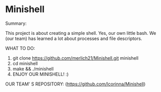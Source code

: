 # Minishell

Summary:

This project is about creating a simple shell. 
Yes, our own little bash. 
We (our team) has learned a lot about processes and file descriptors.

WHAT TO DO:

1) git clone https://github.com/merlich21/Minishell.git minishell
2) cd minishell
3) make && ./minishell
4) ENJOY OUR MINISHELL! :)



OUR TEAM' S REPOSITORY:
(https://github.com/lcorinna/Minishell)
